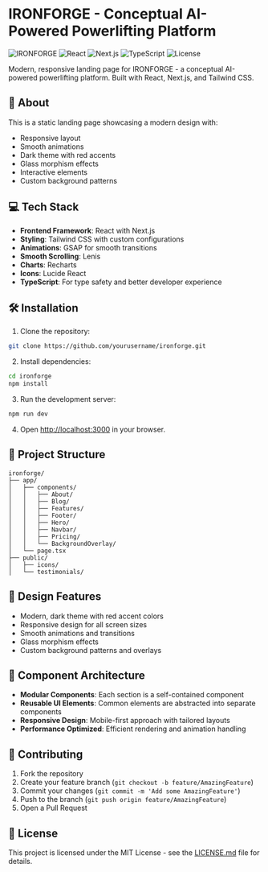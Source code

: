 # IRONFORGE - Conceptual AI-Powered Powerlifting Platform

![IRONFORGE](https://img.shields.io/badge/IRONFORGE-AI%20Powerlifting-red)
![React](https://img.shields.io/badge/React-18.0.0-blue)
![Next.js](https://img.shields.io/badge/Next.js-14.0.0-black)
![TypeScript](https://img.shields.io/badge/TypeScript-5.0.0-blue)
![License](https://img.shields.io/badge/license-MIT-green)

Modern, responsive landing page for IRONFORGE - a conceptual AI-powered powerlifting platform. Built with React, Next.js, and Tailwind CSS.

## 🎯 About

This is a static landing page showcasing a modern design with:
- Responsive layout
- Smooth animations
- Dark theme with red accents
- Glass morphism effects
- Interactive elements
- Custom background patterns

## 💻 Tech Stack

- **Frontend Framework**: React with Next.js
- **Styling**: Tailwind CSS with custom configurations
- **Animations**: GSAP for smooth transitions
- **Smooth Scrolling**: Lenis
- **Charts**: Recharts
- **Icons**: Lucide React
- **TypeScript**: For type safety and better developer experience

## 🛠 Installation

1. Clone the repository:
```bash
git clone https://github.com/yourusername/ironforge.git
```

2. Install dependencies:
```bash
cd ironforge
npm install
```

3. Run the development server:
```bash
npm run dev
```

4. Open [http://localhost:3000](http://localhost:3000) in your browser.

## 📁 Project Structure

```
ironforge/
├── app/
│   ├── components/
│   │   ├── About/
│   │   ├── Blog/
│   │   ├── Features/
│   │   ├── Footer/
│   │   ├── Hero/
│   │   ├── Navbar/
│   │   ├── Pricing/
│   │   └── BackgroundOverlay/
│   └── page.tsx
├── public/
│   ├── icons/
│   └── testimonials/
```

## 🎨 Design Features

- Modern, dark theme with red accent colors
- Responsive design for all screen sizes
- Smooth animations and transitions
- Glass morphism effects
- Custom background patterns and overlays

## 🔧 Component Architecture

- **Modular Components**: Each section is a self-contained component
- **Reusable UI Elements**: Common elements are abstracted into separate components
- **Responsive Design**: Mobile-first approach with tailored layouts
- **Performance Optimized**: Efficient rendering and animation handling

## 🤝 Contributing

1. Fork the repository
2. Create your feature branch (`git checkout -b feature/AmazingFeature`)
3. Commit your changes (`git commit -m 'Add some AmazingFeature'`)
4. Push to the branch (`git push origin feature/AmazingFeature`)
5. Open a Pull Request

## 📜 License

This project is licensed under the MIT License - see the [LICENSE.md](LICENSE.md) file for details.

